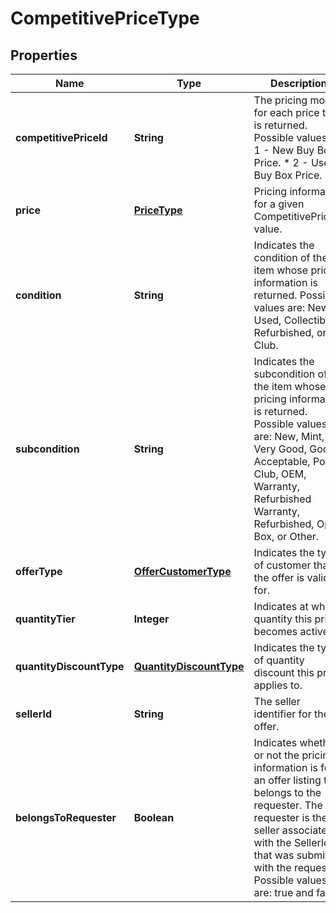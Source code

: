 
# CompetitivePriceType

## Properties
Name | Type | Description | Notes
------------ | ------------- | ------------- | -------------
**competitivePriceId** | **String** | The pricing model for each price that is returned.  Possible values:  * 1 - New Buy Box Price. * 2 - Used Buy Box Price. | 
**price** | [**PriceType**](PriceType.md) | Pricing information for a given CompetitivePriceId value. | 
**condition** | **String** | Indicates the condition of the item whose pricing information is returned. Possible values are: New, Used, Collectible, Refurbished, or Club. |  [optional]
**subcondition** | **String** | Indicates the subcondition of the item whose pricing information is returned. Possible values are: New, Mint, Very Good, Good, Acceptable, Poor, Club, OEM, Warranty, Refurbished Warranty, Refurbished, Open Box, or Other. |  [optional]
**offerType** | [**OfferCustomerType**](OfferCustomerType.md) | Indicates the type of customer that the offer is valid for. |  [optional]
**quantityTier** | **Integer** | Indicates at what quantity this price becomes active. |  [optional]
**quantityDiscountType** | [**QuantityDiscountType**](QuantityDiscountType.md) | Indicates the type of quantity discount this price applies to. |  [optional]
**sellerId** | **String** | The seller identifier for the offer. |  [optional]
**belongsToRequester** | **Boolean** |  Indicates whether or not the pricing information is for an offer listing that belongs to the requester. The requester is the seller associated with the SellerId that was submitted with the request. Possible values are: true and false. |  [optional]



